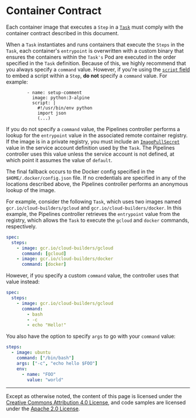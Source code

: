 <!--
---
linkTitle: "Container Contract"
weight: 8
---
-->
# Container Contract

Each container image that executes a `Step` in a [`Task`](tasks.md) must
comply with the container contract described in this document.

When a `Task` instantiates and runs containers that execute the `Steps` in the `Task`,
each container's `entrypoint` is overwritten with a custom binary that ensures the
containers within the `Task's` Pod are executed in the order specified in the `Task`
definition. Because of this, we highly recommend that you always specify a `command` value.
However, if you're using the [`script` field](tasks.md#running-scripts-within-steps) to
embed a script within a `Step`, **do not** specify a `command` value. For example:

```
        - name: setup-comment
          image: python:3-alpine
          script: |
            #!/usr/bin/env python
            import json
            (...)
```

If you do not specify a `command` value, the Pipelines controller performs a lookup for
the `entrypoint` value in the associated remote container registry. If the image is in
a private registry, you must include an [`ImagePullSecret`](https://kubernetes.io/docs/tasks/configure-pod-container/configure-service-account/#add-imagepullsecrets-to-a-service-account)
value in the service account definition used by the `Task`.
The Pipelines controller uses this value unless the service account is not 
defined, at which point it assumes the value of `default`.

The final fallback occurs to the Docker config specified in the `$HOME/.docker/config.json` file.
If no credentials are specified in any of the locations described above, the Pipelines
controller performs an anonymous lookup of the image.

For example, consider the following `Task`, which uses two images named
`gcr.io/cloud-builders/gcloud` and `gcr.io/cloud-builders/docker`. In this example, the
Pipelines controller retrieves the `entrypoint` value from the registry, which allows
the `Task` to execute the `gcloud` and `docker` commands, respectively.

```yaml
spec:
  steps:
    - image: gcr.io/cloud-builders/gcloud
      command: [gcloud]
    - image: gcr.io/cloud-builders/docker
      command: [docker]
```

However, if you specify a custom `command` value, the controller uses that value instead:

```yaml
spec:
  steps:
    - image: gcr.io/cloud-builders/gcloud
      command:
        - bash
        - -c
        - echo "Hello!"
```

You also have the option to specify `args` to go with your `command` value:

```yaml
steps:
  - image: ubuntu
    command: ["/bin/bash"]
    args: ["-c", "echo hello $FOO"]
    env:
      - name: "FOO"
        value: "world"
```

---

Except as otherwise noted, the content of this page is licensed under the
[Creative Commons Attribution 4.0 License](https://creativecommons.org/licenses/by/4.0/),
and code samples are licensed under the
[Apache 2.0 License](https://www.apache.org/licenses/LICENSE-2.0).
